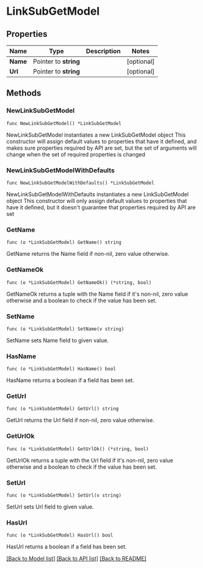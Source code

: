# LinkSubGetModel

## Properties

Name | Type | Description | Notes
------------ | ------------- | ------------- | -------------
**Name** | Pointer to **string** |  | [optional] 
**Url** | Pointer to **string** |  | [optional] 

## Methods

### NewLinkSubGetModel

`func NewLinkSubGetModel() *LinkSubGetModel`

NewLinkSubGetModel instantiates a new LinkSubGetModel object
This constructor will assign default values to properties that have it defined,
and makes sure properties required by API are set, but the set of arguments
will change when the set of required properties is changed

### NewLinkSubGetModelWithDefaults

`func NewLinkSubGetModelWithDefaults() *LinkSubGetModel`

NewLinkSubGetModelWithDefaults instantiates a new LinkSubGetModel object
This constructor will only assign default values to properties that have it defined,
but it doesn't guarantee that properties required by API are set

### GetName

`func (o *LinkSubGetModel) GetName() string`

GetName returns the Name field if non-nil, zero value otherwise.

### GetNameOk

`func (o *LinkSubGetModel) GetNameOk() (*string, bool)`

GetNameOk returns a tuple with the Name field if it's non-nil, zero value otherwise
and a boolean to check if the value has been set.

### SetName

`func (o *LinkSubGetModel) SetName(v string)`

SetName sets Name field to given value.

### HasName

`func (o *LinkSubGetModel) HasName() bool`

HasName returns a boolean if a field has been set.

### GetUrl

`func (o *LinkSubGetModel) GetUrl() string`

GetUrl returns the Url field if non-nil, zero value otherwise.

### GetUrlOk

`func (o *LinkSubGetModel) GetUrlOk() (*string, bool)`

GetUrlOk returns a tuple with the Url field if it's non-nil, zero value otherwise
and a boolean to check if the value has been set.

### SetUrl

`func (o *LinkSubGetModel) SetUrl(v string)`

SetUrl sets Url field to given value.

### HasUrl

`func (o *LinkSubGetModel) HasUrl() bool`

HasUrl returns a boolean if a field has been set.


[[Back to Model list]](../README.md#documentation-for-models) [[Back to API list]](../README.md#documentation-for-api-endpoints) [[Back to README]](../README.md)


